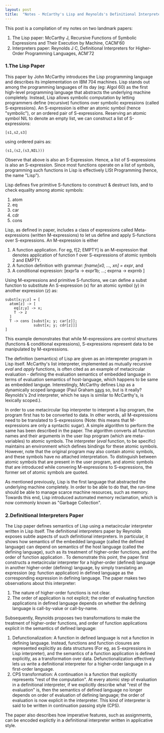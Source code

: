 ```yaml
---
layout: post
title:  "Notes - McCarthy's Lisp and Reynolds's Definitional Interpreters"
---
```


This post is a compilation of my notes on two landmark papers:

1. The Lisp paper: McCarthy J, Recursive Functions of Symbolic
   Expressions and Their Execution by Machine, CACM'60 
2. Interpreters paper: Reynolds J C, Definitional Interpreters for
   Higher-Order Programming Languages, ACM'72


### 1.The Lisp Paper ###

This paper by John McCarthy introduces the Lisp programming language
and describes its implementation on IBM 704 machines. Lisp stands out
among the programming languages of its day (eg: Algol 60) as the first
high-level programming language that abstracts the underlying machine
completely. Instead, Lisp allows symbolic computation by letting
programmers define (recursive) functions over symbolic expressions
(called S-expressions). An S-expression is either an atomic symbol
(hence "symbolic"), or an ordered pair of S-expressions. Reserving an
atomic symbol NIL to denote an empty list, we can construct a list of
S-expressions:

    [s1,s2,s3]

using ordered pairs as:

    (s1,(s2,(s3,NIL)))

Observe that above is also an S-Expression. Hence, a list of
S-expressions is also an S-expression. Since most functions operate on
a list of symbols, programming such functions in Lisp is effectively
LISt Programming (hence, the name "Lisp").  

Lisp defines five primitive S-functions to construct & destruct lists,
and to check equality among atomic symbols: 

1. atom 
2. eq
3. car
4. cdr
5. cons

Lisp, as defined in paper, includes a class of expressions called
Meta-expressions (written M-expressions) to let us define and apply
S-functions over S-expressions. An M-expression is either

1. A function application. For eg, f[2; EMPTY] is an M-expression that
   denotes application of function f over S-expressions of atomic
   symbols 2 and EMPTY. 
2. A function definition with grammar: _fname[x0, ..., xn] = expr_, and
3. A conditional expression: [expr1a -> expr1b; ...; exprna -> exprnb ]

Using M-expressions and primitive S-functions, we can define a subst
function to substitute An S-expression (x) for an atomic symbol (y) in
another expression (z) as:

    subst[x;y;z] = [
      atom[z] -> [
        eq[z;y] -> x;
        T -> z
      ]
      T -> cons [subst[x; y; car[z]]; 
                 subst[x; y; cdr[z]]]
    ]

This example demonstrates that while M-expressions are control
structures (functions & conditional expressions), S-expressions
represent data to be manipulated by M-expressions.

The definition (semantics) of Lisp are given as an interepreter
program in Lisp itself. McCarthy's list interpreter, implemented as
mutually recursive _eval_ and _apply_ functions, is often cited as
an example of metacircular evaluation -  defining the evaluation
semantics of embedded language in terms of evaluation semantics of
host-language, which happens to be same as embedded languge.
Interestingly, McCarthy defines Lisp as a dynamically scoped language
(Paul Graham
[says](http://languagelog.ldc.upenn.edu/myl/ldc/llog/jmc.pdf) so,
but is it really? Reynolds's 2nd interpreter, which he says is similar
to McCarthy's, is lexically scoped.).

In order to use metacircular lisp interpreter to interpret a lisp
program, the program first has to be converted to data. In other
words, all M-expressions need to be translated to S-expressions (Note:
this means that M-expressions are only a syntactic sugar). A simple
algorithm to perform the same has been described in the paper. The
algorithm converts all function names and their arguments in the user
lisp program (which are meta-variables) to atomic symbols. The
interpreter (_eval_ function, to be specific) maintains an environment
which defines bindings for these atomic symbols. However, note that
the original program may also contain atomic symbols, and these
symbols have no attached interpretation. To distinguish between atomic
symbols that are present in the user program, and atomic symbols that
are introduced while convering M-expressions to S-expressions, the
former set of atomic symbols are quoted.

As mentioned previously, Lisp is the first language that abstracted
the underlying machine completely. In order to be able to do that, the
run-time should be able to manage scarce machine resources, such as
memory. Towards this end, Lisp introduced automated memory
reclamation, which is now commonly known as "Garbage Collection".

### 2.Definitional Interpreters Paper ###


The Lisp paper defines semantics of Lisp using a metacircular
interpreter written in Lisp itself. The definitional interpreters
paper by Reynolds exposes subtle aspects of such definitional
interpreters. In particular, it shows how semantics of the embedded
language (called the defined language) can depend on semantics of the
host language (called the defining language), such as its treatment of
higher-order functions, and the order of function application . To
demonstrate this point, the paper first constructs a metacircular
interpreter for a higher-order (defined) language in another
higher-order (defining) language, by simply translating an expression
(eg: function application) in defined language as the corresponding
expression in defining language. The paper makes two observations
about this interpreter:

1. The nature of higher-order functions is not clear.  
2. The order of application is not explicit; the order of evaluating
   function applications  in defined language depends on
   whether the defining language is call-by-value or call-by-name.

Subsequently, Reynolds proposes two transformations to make the
treatment of higher-order functions, and order of function
applications explicit in the semantics of defined language:

1. Defunctionalization: A function in defined language is not a
   function in defining language. Instead, functions and function
   closures are represented explicitly as data structures (For eg, as
   S-expressions in Lisp interpreter), and the semantics of a function
   application is defined explicitly, as a transformation over data.
   Defunctionalization effectively lets us write a definitional
   interpreter for a higher-order language in a first-order language.
2. CPS transformation: A continuation is a function that explicitly
   represents "rest of the computation". At every atomic step of
   evaluation in a definitional interpreter, if we explicitly describe
   what "rest of the evaluation" is, then the semantics of defined
   language no longer depends on order of evaluation of defining
   language; the order of evaluation is now explicit in the
   interpreter. This kind of interpreter is said to be written in
   continuation passing style (CPS). 

The paper also describes how imperative features, such as assignments,
can be encoded explictly in a definitional interpreter written in
applicative style.

